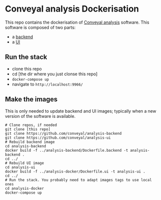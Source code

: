 # Conveyal analysis Dockerisation

This repo contains the dockerisation of [Conveyal analysis](https://www.conveyal.com/analysis/) software. This software is composed of two parts:

- a [backend](https://github.com/conveyal/analysis-backend)
- a [UI](https://github.com/conveyal/analysis-ui)

## Run the stack

- clone this repo
- cd [the dir where you just clonse this repo]
- `docker-compose up`
- navigate to `http://localhost:9966/`

## Make the images

This is only needed to update backend and UI images; typically when a new version of the software is available.

    # Clone repos, if needed
    git clone [this repo]
    git clone https://github.com/conveyal/analysis-backend
    git clone https://github.com/conveyal/analysis-ui
    # Rebuild backend image
    cd analysis-backend
    docker build -f ../analysis-backend/Dockerfile.backend -t analysis-backend .
    cd ../
    # Rebuild UI image
    cd analysis-ui
    docker build -f ../analysis-docker/Dockerfile.ui -t analysis-ui .
    cd ../
    # Run the stack. You probably need to adapt images tags to use local ones
    cd analysis-docker
    docker-compose up
